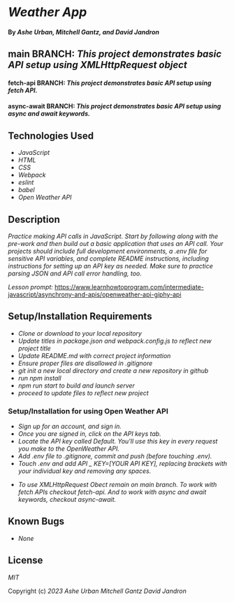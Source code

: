 # _Weather App_

#### By _Ashe Urban, Mitchell Gantz, and David Jandron_

## main BRANCH: _This project demonstrates basic API setup using XMLHttpRequest object_
#### fetch-api BRANCH: _This project demonstrates basic API setup using fetch API._ 
#### async-await BRANCH: _This project demonstrates basic API setup using async and await keywords._

## Technologies Used

- _JavaScript_
- _HTML_
- _CSS_
- _Webpack_
- _eslint_
- _babel_
- _Open Weather API_

## Description

_Practice making API calls in JavaScript. Start by following along with the pre-work and then build out a basic application that uses an API call. Your projects should include full development environments, a .env file for sensitive API variables, and complete README instructions, including instructions for setting up an API key as needed. Make sure to practice parsing JSON and API call error handling, too._

_Lesson prompt:_ https://www.learnhowtoprogram.com/intermediate-javascript/asynchrony-and-apis/openweather-api-giphy-api

## Setup/Installation Requirements

- _Clone or download to your local repository_
- _Update titles in package.json and webpack.config.js to reflect new project title_
- _Update README.md with correct project information_
- _Ensure proper files are disallowed in .gitignore_
- _git init a new local directory and create a new repository in github_
- _run npm install_
- _npm run start to build and launch server_
- _proceed to update files to reflect new project_

### Setup/Installation for using Open Weather API
- _Sign up for an account, and sign in._
- _Once you are signed in, click on the API keys tab._
- _Locate the API key called Default. You'll use this key in every request you make to the OpenWeather API._
- _Add .env file to .gitignore, commit and push (before touching .env)._
- _Touch .env and add API _ KEY=[YOUR API KEY], replacing brackets with your individual key and removing any spaces._

* _To use XMLHttpRequest Obect remain on main branch. To work with fetch APIs checkout fetch-api. And to work with async and await keywords, checkout async-await._

## Known Bugs

- _None_

## License

_MIT_

Copyright (c) _2023_ _Ashe Urban_ _Mitchell Gantz_ _David Jandron_
